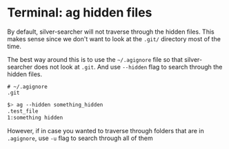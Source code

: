 # Terminal: ag hidden files

By default, silver-searcher will not traverse through the hidden files. This makes sense since we don't
want to look at the `.git/` directory most of the time.

The best way around this is to use the `~/.agignore` file so that silver-searcher does not look at
`.git`. And use `--hidden` flag to search through the hidden files.

```
# ~/.agignore
.git
```

```sh
$> ag --hidden something_hidden
.test_file
1:something hidden
```

However, if in case you wanted to traverse through folders that are in `.agignore`, use `-u` flag
to search through all of them
